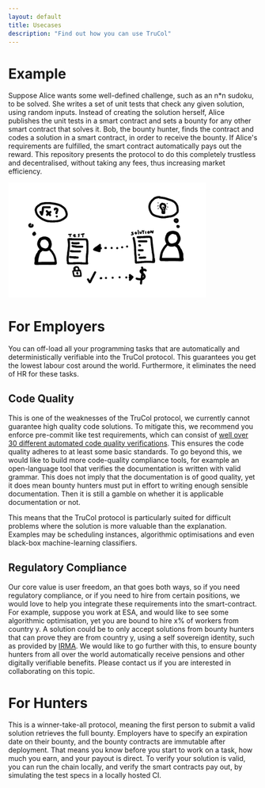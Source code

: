 ```yaml
---
layout: default
title: Usecases
description: "Find out how you can use TruCol"
---
```




# Example

Suppose Alice wants some well-defined challenge, such as an n*n sudoku, to be solved. She writes a set of unit tests that check any given solution, using random inputs. Instead of creating the solution herself, Alice publishes the unit tests in a smart contract and sets a bounty for any other smart contract that solves it. Bob, the bounty hunter, finds the contract and codes a solution in a smart contract, in order to receive the bounty. If Alice's requirements are fulfilled, the smart contract automatically pays out the reward. This repository presents the protocol to do this completely trustless and decentralised, without taking any fees, thus increasing market efficiency.

<img src="/assets/images/concept.png" alt="Concept of Trucol" width="400"/>


# For Employers

You can off-load all your programming tasks that are automatically and deterministically verifiable into the TruCol protocol. This guarantees you get the lowest labour cost around the world. Furthermore, it eliminates the need of HR for these tasks. 

## Code Quality
This is one of the weaknesses of the TruCol protocol, we currently cannot guarantee high quality code solutions. To mitigate this, we recommend you enforce pre-commit like test requirements, which can consist of [well over 30 different automated code quality verifications](https://github.com/a-t-0/Networkx-To-Lava-NC/blob/main/.pre-commit-config.yaml). This ensures the code quality adheres to at least some basic standards. To go beyond this, we would like to build more code-quality compliance tools, for example an open-language tool that verifies the documentation is written with valid grammar. This does not imply that the documentation is of good quality, yet it does mean bounty hunters must put in effort to writing enough sensible documentation. Then it is still a gamble on whether it is applicable documentation or not.

This means that the TruCol protocol is particularly suited for difficult problems where the solution is more valuable than the explanation. Examples may be scheduling instances, algorithmic optimisations and even black-box machine-learning classifiers. 

## Regulatory Compliance
Our core value is user freedom, an that goes both ways, so if you need regulatory compliance, or if you need to hire from certain positions, we would love to help you integrate these requirements into the smart-contract. For example, suppose you work at ESA, and would like to see some algorithmic optimisation, yet you are bound to hire x% of workers from country y. A solution could be to only accept solutions from bounty hunters that can prove they are from country y, using a self sovereign identity, such as provided by [IRMA](https://irma.app/). We would like to go further with this, to ensure bounty hunters from all over the world automatically receive pensions and other digitally verifiable benefits. Please contact us if you are interested in collaborating on this topic.

# For Hunters
This is a winner-take-all protocol, meaning the first person to submit a valid solution retrieves the full bounty. Employers have to specify an expiration date on their bounty, and the bounty contracts are immutable after deployment. That means you know before you start to work on a task, how much you earn, and your payout is direct. To verify your solution is valid, you can run the chain locally, and verify the smart contracts pay out, by simulating the test specs in a locally hosted CI.  